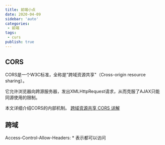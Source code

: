 ```yaml
---
title: 前端小点
date: 2020-04-09
sidebar: 'auto'
categories:
 - 前端
tags:
 - curs
publish: true
---
```


<!-- more -->

## CORS
CORS是一个W3C标准，全称是"跨域资源共享"（Cross-origin resource sharing）。

它允许浏览器向跨源服务器，发出XMLHttpRequest请求，从而克服了AJAX只能同源使用的限制。

本文详细介绍CORS的内部机制。
[跨域资源共享 CORS 详解](http://www.ruanyifeng.com/blog/2016/04/cors.html)


## 跨域

Access-Control-Allow-Headers: *    表示都可以访问